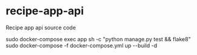 # recipe-app-api
Recipe app api source code

sudo docker-compose exec app sh -c "python manage.py test && flake8"
sudo docker-compose -f docker-compose.yml up --build -d
